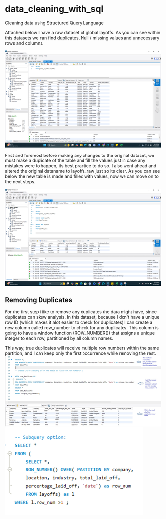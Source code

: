 # data_cleaning_with_sql
Cleaning data using Structured Query Language

Attached below I have a raw dataset of global layoffs. As you can see within this datasets we can find duplicates, Null / missing values and unnecessary rows and columns. 

![image alt](https://github.com/Hayat-Halabi/data_cleaning_with_sql/blob/e76d1bdd0bb9554ffbd85c92a51b16b392479ec6/Screenshot%20(2).png)

First and foremost before making any changes to the original dataset, we must make a duplicate of the table and fill the values just in case any mistakes were to happen, its best practice to do so. I also went ahead and altered the original dataname to layoffs_raw just so its clear. As you can see below the new table is made and filled with values, now we can move on to the next steps. 

![image alt](https://github.com/Hayat-Halabi/data_cleaning_with_sql/blob/main/Screenshot%20(4).png?raw=true)

## Removing Duplicates

For the first step I like to remove any duplicates the data might have, since duplicates can skew analysis. In this dataset, because I don't have a unique row ID (which makes it alot easier to check for duplicates) I can create a new column called row_number to check for any duplicates. This column is going to have a window function (ROW_NUMBER()) that assigns a unique integer to each row, partitioned by all column names.

This way, true duplicates will receive multiple row numbers within the same partition, and I can keep only the first occurrence while removing the rest.
![image alt](https://github.com/Hayat-Halabi/data_cleaning_with_sql/blob/main/Screenshot%202025-09-22%20234648.jpg?raw=true) ![image alt](https://github.com/Hayat-Halabi/data_cleaning_with_sql/blob/main/Screenshot%202025-09-23%20002155.png?raw=true)
